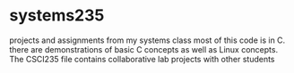 # systems235
projects and assignments from my systems class
most of this code is in C. there are demonstrations of basic C concepts as well as Linux concepts. 
The CSCI235 file contains collaborative lab projects with other students
